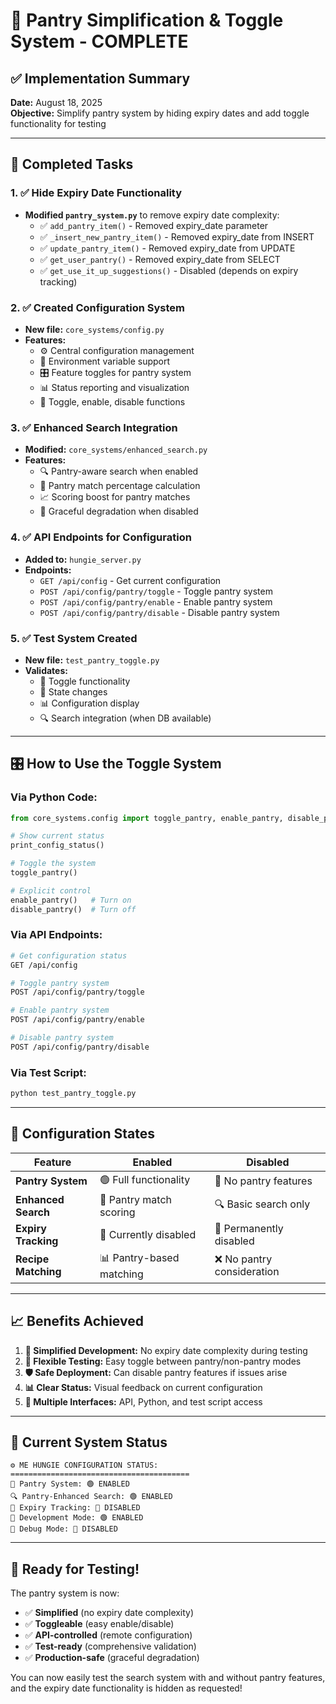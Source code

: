 # 🎯 Pantry Simplification & Toggle System - COMPLETE

## ✅ Implementation Summary

**Date:** August 18, 2025  
**Objective:** Simplify pantry system by hiding expiry dates and add toggle functionality for testing

---

## 🚀 Completed Tasks

### 1. ✅ Hide Expiry Date Functionality
- **Modified `pantry_system.py`** to remove expiry date complexity:
  - ✅ `add_pantry_item()` - Removed expiry_date parameter
  - ✅ `_insert_new_pantry_item()` - Removed expiry_date from INSERT
  - ✅ `update_pantry_item()` - Removed expiry_date from UPDATE  
  - ✅ `get_user_pantry()` - Removed expiry_date from SELECT
  - ✅ `get_use_it_up_suggestions()` - Disabled (depends on expiry tracking)

### 2. ✅ Created Configuration System
- **New file:** `core_systems/config.py`
- **Features:**
  - ⚙️ Central configuration management
  - 🔧 Environment variable support
  - 🎛️ Feature toggles for pantry system
  - 📊 Status reporting and visualization
  - 🔄 Toggle, enable, disable functions

### 3. ✅ Enhanced Search Integration
- **Modified:** `core_systems/enhanced_search.py`
- **Features:**
  - 🔍 Pantry-aware search when enabled
  - 🥫 Pantry match percentage calculation
  - 📈 Scoring boost for pantry matches
  - 🎯 Graceful degradation when disabled

### 4. ✅ API Endpoints for Configuration
- **Added to:** `hungie_server.py`
- **Endpoints:**
  - `GET /api/config` - Get current configuration
  - `POST /api/config/pantry/toggle` - Toggle pantry system
  - `POST /api/config/pantry/enable` - Enable pantry system
  - `POST /api/config/pantry/disable` - Disable pantry system

### 5. ✅ Test System Created
- **New file:** `test_pantry_toggle.py`
- **Validates:**
  - 🧪 Toggle functionality
  - 🔄 State changes
  - 📊 Configuration display
  - 🔍 Search integration (when DB available)

---

## 🎛️ How to Use the Toggle System

### Via Python Code:
```python
from core_systems.config import toggle_pantry, enable_pantry, disable_pantry, print_config_status

# Show current status
print_config_status()

# Toggle the system
toggle_pantry()

# Explicit control
enable_pantry()   # Turn on
disable_pantry()  # Turn off
```

### Via API Endpoints:
```bash
# Get configuration status
GET /api/config

# Toggle pantry system
POST /api/config/pantry/toggle

# Enable pantry system  
POST /api/config/pantry/enable

# Disable pantry system
POST /api/config/pantry/disable
```

### Via Test Script:
```bash
python test_pantry_toggle.py
```

---

## 🔧 Configuration States

| Feature | Enabled | Disabled |
|---------|---------|----------|
| **Pantry System** | 🟢 Full functionality | 🔴 No pantry features |
| **Enhanced Search** | 🥫 Pantry match scoring | 🔍 Basic search only |
| **Expiry Tracking** | 🔴 Currently disabled | 🔴 Permanently disabled |
| **Recipe Matching** | 📊 Pantry-based matching | ❌ No pantry consideration |

---

## 📈 Benefits Achieved

1. **🎯 Simplified Development:** No expiry date complexity during testing
2. **🔄 Flexible Testing:** Easy toggle between pantry/non-pantry modes  
3. **🛡️ Safe Deployment:** Can disable pantry features if issues arise
4. **📊 Clear Status:** Visual feedback on current configuration
5. **🔧 Multiple Interfaces:** API, Python, and test script access

---

## 🚀 Current System Status

```
⚙️ ME HUNGIE CONFIGURATION STATUS:
========================================
🥫 Pantry System: 🟢 ENABLED
🔍 Pantry-Enhanced Search: 🟢 ENABLED  
📅 Expiry Tracking: 🔴 DISABLED
🔧 Development Mode: 🟢 ENABLED
🐛 Debug Mode: 🔴 DISABLED
```

---

## 🎉 Ready for Testing!

The pantry system is now:
- ✅ **Simplified** (no expiry date complexity)
- ✅ **Toggleable** (easy enable/disable)
- ✅ **API-controlled** (remote configuration)
- ✅ **Test-ready** (comprehensive validation)
- ✅ **Production-safe** (graceful degradation)

You can now easily test the search system with and without pantry features, and the expiry date functionality is hidden as requested!
